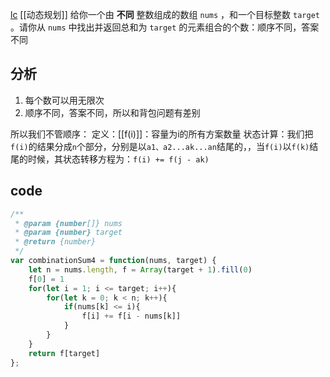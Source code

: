 [lc](https://leetcode-cn.com/problems/combination-sum-iv/)
[[动态规划]]
给你一个由 **不同** 整数组成的数组 `nums` ，和一个目标整数 `target` 。请你从 `nums` 中找出并返回总和为 `target` 的元素组合的个数：顺序不同，答案不同
## 分析
1. 每个数可以用无限次
2. 顺序不同，答案不同，所以和背包问题有差别

所以我们不管顺序：
定义：[[f(i)]]：容量为i的所有方案数量
状态计算：我们把`f(i)`的结果分成`n`个部分，分别是以`a1、a2...ak...an`结尾的，，当`f(i)`以`f(k)`结尾的时候，其状态转移方程为：`f(i) += f(j - ak)`

## code
```javascript
/**
 * @param {number[]} nums
 * @param {number} target
 * @return {number}
 */
var combinationSum4 = function(nums, target) {
    let n = nums.length, f = Array(target + 1).fill(0)
    f[0] = 1
    for(let i = 1; i <= target; i++){
        for(let k = 0; k < n; k++){
            if(nums[k] <= i){
                f[i] += f[i - nums[k]]
            }
        }
    }
    return f[target]
};
```